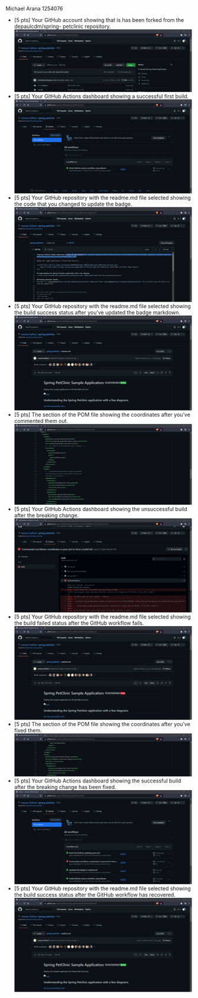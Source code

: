 Michael Arana 1254076

- [5 pts] Your GitHub account showing that is has been forked from the depaulcdm/spring-
petclinic repository.  
![GitHub fork OK](figures/github_fork_success.png)  
- [5 pts] Your GitHub Actions dashboard showing a successful first build.  
![First build OK](figures/github_actions_first_build_success.png)  
- [5 pts] Your GitHub repository with the readme.md file selected showing the code that you
changed to update the badge.  
![readme.md update badge code](figures/readme_badge_update_code.png)  
- [5 pts] Your GitHub repository with the readme.md file selected showing the build success
status after you’ve updated the badge markdown.  
![readme.md badge update OK](figures/readme_after_badge_update_build_ok.png)  
- [5 pts] The section of the POM file showing the coordinates after you’ve commented them
out.  
![pom.xml Maven coords commented out](figures/pom_maven_coordinates_comment_out.png)  
- [5 pts] Your GitHub Actions dashboard showing the unsuccessful build after the breaking
change.  
![GitHub Actions build fail](figures/github_actions_force_fail_status.png)  
- [5 pts] Your GitHub repository with the readme.md file selected showing the build failed
status after the GitHub workflow fails.  
![readme.md show fail status](figures/readme_after_force_fail_status.png)  
- [5 pts] The section of the POM file showing the coordinates after you’ve fixed them.  
![pom.xml Maven coords commented back in](figures/pom_maven_coordinates_comment_back_in.png)  
- [5 pts] Your GitHub Actions dashboard showing the successful build after the breaking
change has been fixed.  
![GitHub Actions build success after failure](figures/github_actions_build_success_after_failure.png)  
- [5 pts] Your GitHub repository with the readme.md file selected showing the build success
status after the GitHub workflow has recovered.  
![readme.md build success after failure](figures/readme_build_success_after_fail.png)  